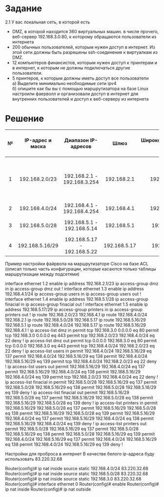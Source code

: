 # Задание

2.1 У вас локальная сеть, в которой есть 
- DMZ, в которой находится 360 виртуальных машин. в числе прочего, веб-сервер 192.168.3.0:80, к которому обращаются пользователи из интернета
- 200 обычных пользователей, которым нужен доступ в интернет. Из этой сети должны быть разрешены ssh-соединения к виртуалкам из DMZ.
- 12 компьютеров финансистов, которым нужен доступ к принтерам и в интернет, к которым не должны подключаться другие пользователи.
- 5 принтеров, к которым должны иметь доступ все пользователи  
а) Выделите минимально необходимые сети ipv4  
б) опишите как бы вы с помощью маршрутизатора на базе Linux настроили фаерволл и организовали доступ в интернет для внутренних пользователей и доступ к веб-серверу из интернета


# Решение 

| № | IP-адрес и маска | Диапазон IP-адресов | Шлюз | Широковещательный запрос | Количество узлов в сети (без шлюза) | Пояснение |
| :---: | :---: | :---: | :---: | :---: | :---: | :---: |
| 1 | 192.168.2.0/23 | 192.168.2.1 - 192.168.3.254 | 192.168.2.1 | 192.168.3.255 | 509 | DMZ, в которой находится 360 виртуальных машин, веб-сервер 192.168.3.0 | 
| 2 | 192.168.4.0/24 | 192.168.4.1 - 192.168.4.254 | 192.168.4.1 | 192.168.4.255 | 253 | 200 обычных пользователей | 
| 3 | 192.168.5.0/28 | 192.168.5.1 - 192.168.5.14 | 192.168.5.1 | 192.168.5.15 | 13 | 12 компьютеров финансистов |
| 4 | 192.168.5.16/29 | 192.168.5.17 - 192.168.5.22 | 192.168.5.17 | 192.168.5.23 | 5 | 5 принтеров | 

Пример настройки файрвола на маршрутизаторе Cisco на базе ACL (описал только часть конфигурации, которые касаются только таблицы маршрутизации между подсетями)

interface ethernet 1.2
enable
ip address 192.168.2.1/23
ip access-group dmz in
ip access-group dmz out
!
interface ethernet 1.3
enable
ip address 192.168.4.1/24
ip access-group users in
ip access-group users out
!
interface ethernet 1.4
enable
ip address 192.168.5.1/28
ip access-group finacial in
ip access-group finacial out
!
interface ethernet 1.5
enable
ip address 192.168.5.17/29
ip access-group printers in
ip access-group printers out
!
ip route 192.168.2.0/23 192.168.4.1
ip route 192.168.4.0/24 192.168.2.1
ip route 192.168.5.0/28 192.168.5.17
ip route 192.168.5.16/29 192.168.5.1
ip route 192.168.4.0/24 192.168.5.17
ip route 192.168.5.16/29 192.168.4.1
!
ip access-list dmz in
permit tcp 192.168.3.0 0.0.0.0 eq 80
permit tcp 192.168.3.0 0.0.0.0 eq 443
permit tcp 192.168.2.0/23 192.168.4.0/24 eq 22
deny
!
ip access-list dmz out
permit tcp 0.0.0.0 192.168.3.0 eq 80
permit tcp 0.0.0.0 192.168.3.0 eq 443
permit tcp 192.168.4.0/24 192.168.2.0/23 eq 22
deny
!
ip access-list users in
permit 192.168.4.0/24 192.168.5.16/29 eq 137
permit 192.168.4.0/24 192.168.5.16/29 eq 138
permit 192.168.4.0/24 192.168.5.16/29 eq 139
permit tcp 192.168.4.0/24 192.168.2.0/23 eq 22
deny
!
ip access-list users out
permit 192.168.5.16/29 192.168.4.0/24 eq 137
permit 192.168.5.16/29 192.168.4.0/24 eq 138
permit 192.168.5.16/29 192.168.4.0/24 eq 139
permit tcp 192.168.2.0/23 192.168.4.0/24 eq 22
deny
!
ip access-list finacial in
permit 192.168.5.0/28 192.168.5.16/29 eq 137
permit 192.168.5.0/28 192.168.5.16/29 eq 138
permit 192.168.5.0/28 192.168.5.16/29 eq 139
deny
!
ip access-list finacial out
permit 192.168.5.16/29 192.168.5.0/28 eq 137
permit 192.168.5.16/29 192.168.5.0/28 eq 138
permit 192.168.5.16/29 192.168.5.0/28 eq 139
deny
!
ip access-list printers in
permit 192.168.5.16/29 192.168.5.0/28 eq 137
permit 192.168.5.16/29 192.168.5.0/28 eq 138
permit 192.168.5.16/29 192.168.5.0/28 eq 139
permit 192.168.5.16/29 192.168.4.0/24 eq 137
permit 192.168.5.16/29 192.168.4.0/24 eq 138
permit 192.168.5.16/29 192.168.4.0/24 eq 139
deny
!
ip access-list printers out
permit 192.168.5.0/28 192.168.5.16/29 eq 137
permit 192.168.5.0/28 192.168.5.16/29 eq 138
permit 192.168.5.0/28 192.168.5.16/29 eq 139
permit 192.168.4.0/24 192.168.5.16/29 eq 137
permit 192.168.4.0/24 192.168.5.16/29 eq 138
permit 192.168.4.0/24 192.168.5.16/29 eq 139
deny
!

Настройки для проброса в интернет
В качестве белого ip-адреса буду использовать 83.220.32.68

Router(config)# ip nat inside source static 192.168.4.0/24 83.220.32.68
Router(config)# ip nat inside source static 192.168.5.0/28 83.220.32.68
Router(config)# ip nat inside source static 192.168.3.0 83.220.32.68
Router(config)# interface ethernet 0
Router(config)# enable
Router(config)# ip nat inside
Router(config)# ip nat outside





